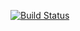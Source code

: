[![Build Status](https://travis-ci.com/41hulk/portfolio_backend.svg?branch=master)](https://travis-ci.com/41hulk/portfolio_backend)